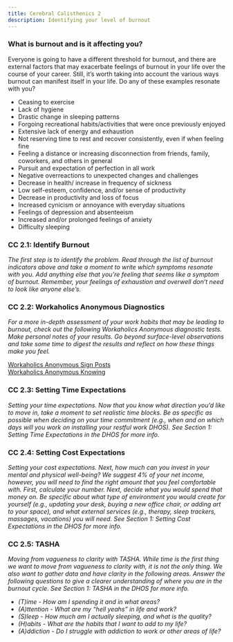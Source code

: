 ```yaml
---
title: Cerebral Calisthenics 2
description: Identifying your level of burnout
---
```


### What is burnout and is it affecting you? 

Everyone is going to have a different threshold for burnout, and there are external factors that may exacerbate feelings of burnout in your life over the course of your career. Still, it’s worth taking into account the various ways burnout can manifest itself in your life. Do any of these examples resonate with you? 

* Ceasing to exercise 
* Lack of hygiene 
* Drastic change in sleeping patterns 
* Forgoing recreational habits/activities that were once previously enjoyed  
* Extensive lack of energy and exhaustion 
* Not reserving time to rest and recover consistently, even if when feeling fine 
* Feeling a distance or increasing disconnection from friends, family, coworkers, and others in general
* Pursuit and expectation of perfection in all work 
* Negative overreactions to unexpected changes and challenges 
* Decrease in health/ increase in frequency of sickness 
* Low self-esteem, confidence, and/or sense of productivity 
* Decrease in productivity and loss of focus 
* Increased cynicism or annoyance with everyday situations 
* Feelings of depression and absenteeism 
* Increased and/or prolonged feelings of anxiety 
* Difficulty sleeping 


### CC 2.1: Identify Burnout
<em>The first step is to identify the problem. Read through the list of burnout indicators above and take a moment to write which symptoms resonate with you. Add anything else that you’re feeling that seems like a symptom of burnout. Remember, your feelings of exhaustion and overwell don’t need to look like anyone else’s.</em>

### CC 2.2: Workaholics Anonymous Diagnostics
<em>For a more in-depth assessment of your work habits that may be leading to burnout, check out the following Workaholics Anonymous diagnostic tests. Make personal notes of your results. Go beyond surface-level observations and take some time to digest the results and reflect on how these things make you feel.</em>

[Workaholics Anonymous Sign Posts](https://workaholics-anonymous.org/pdf_files/signposts.pdf)  
[Workaholics Anonymous Knowing](http://www.workaholics-anonymous.org/pdf_files/knowing.pdf)

### CC 2.3: Setting Time Expectations
<em>Setting your time expectations. Now that you know what direction you’d like to move in, take a moment to set realistic time blocks. Be as specific as possible when deciding on your time commitment (e.g., when and on which days will you work on installing your restful work DHOS).  See Section 1: Setting Time Expectations in the DHOS for more info.</em>

### CC 2.4: Setting Cost Expectations
<em>Setting your cost expectations. Next, how much can you invest in your mental and physical well-being? We suggest 4% of your net income, however, you will need to find the right amount that you feel comfortable with. First, calculate your number. Next, decide what you would spend that money on. Be specific about what type of environment you would create for yourself (e.g., updating your desk, buying a new office chair, or adding art to your space), and what external services (e.g., therapy, sleep trackers, massages, vacations) you will need. See Section 1: Setting Cost Expectations in the DHOS for more info.</em>

### CC 2.5: TASHA
<em>Moving from vagueness to clarity with TASHA. While time is the first thing we want to move from vagueness to clarity with, it is not the only thing. We also want to gather data and have clarity in the following areas. Answer the following questions to give a clearer understanding of where you are in the burnout cycle.  See Section 1: TASHA in the DHOS for more info. 

* (T)ime - How am I spending it and in what areas? 
* (A)ttention - What are my “hell yeahs” in life and work? 
* (S)leep - How much am I actually sleeping, and what is the quality? 
* (H)abits - What are the habits that I want to add to my life? 
* (A)ddiction - Do I struggle with addiction to work or other areas of life? 
</em>